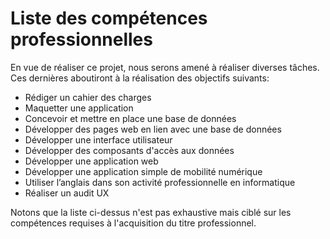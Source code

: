 # Liste des compétences professionnelles

En vue de réaliser ce projet, nous serons amené à réaliser diverses tâches. Ces dernières aboutiront à la réalisation des objectifs suivants:

* Rédiger un cahier des charges
* Maquetter une application
* Concevoir et mettre en place une base de données
* Développer des pages web en lien avec une base de données
* Développer une interface utilisateur
* Développer des composants d'accès aux données
* Développer une application web
* Développer une application simple de mobilité numérique
* Utiliser l’anglais dans son activité professionnelle en informatique
* Réaliser un audit UX

Notons que la liste ci-dessus n'est pas exhaustive mais ciblé sur les compétences requises à l'acquisition du titre professionnel.